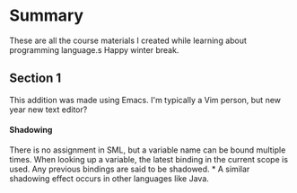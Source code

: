 # Summary
These are all the course materials I created while learning about programming language.s Happy winter break.

## Section 1
This addition was made using Emacs. I'm typically a Vim person, but new year new text editor?

#### Shadowing

There is no assignment in SML, but a variable name can be bound multiple times.
When looking up a variable, the latest binding in the current scope is used.
Any previous bindings are said to be shadowed.
	* A similar shadowing effect occurs in other languages like Java.
